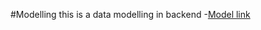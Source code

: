 #Modelling
this is a data modelling  in backend
-[Model link](https://app.eraser.io/workspace/YtPqZ1VogxGy1jzIDkzj)